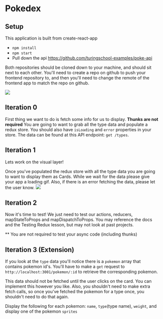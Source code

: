 # Pokedex

## Setup

This application is built from create-react-app

- `npm install`
- `npm start`
- Pull down the api https://github.com/turingschool-examples/poke-api

Both repositories should be cloned down to your machine, and should sit next to
each other. You'll need to create a repo on github to push your frontend
repository to, and then you'll need to change the remote of the frontend app to
match the repo on github.

![](./app.gif)

## Iteration 0

First thing we want to do is fetch some info for us to display. **Thunks are not required**
You are going to want to grab all the type data and populate a redux store. You should also have `isLoading` and `error` properties in your store. The data can be found at this API endpoint: `get /types`.

## Iteration 1

Lets work on the visual layer!

Once you've populated the redux store with all the type data you are going to want to display them as Cards. While we wait for the data please give your app a loading gif. Also, if there is an error fetching the data, please let the user know.
![](./loading.gif)

## Iteration 2

Now it's time to test! We just need to test our actions, reducers, mapStateToProps and mapDispatchToProps. You may reference the docs and the Testing Redux lesson, but may not look at past projects.

** You are not required to test your async code (including thunks)

## Iteration 3 (Extension)

If you look at the `type` data you'll notice there is a `pokemon` array that contains pokemon id's. You'll have to make a `get` request to `http://localhost:3001/pokemon/:id` to retrieve the corresponding pokemon.

This data should not be fetched until the user clicks on the card. You can implement this however you like. Also, you shouldn't need to make extra fetch calls, so once you've fetched the pokemon for a type once, you shouldn't need to do that again.

Display the following for each pokemon:
`name`, `type`(type name), `weight`, and display one of the pokemon `sprites`  
